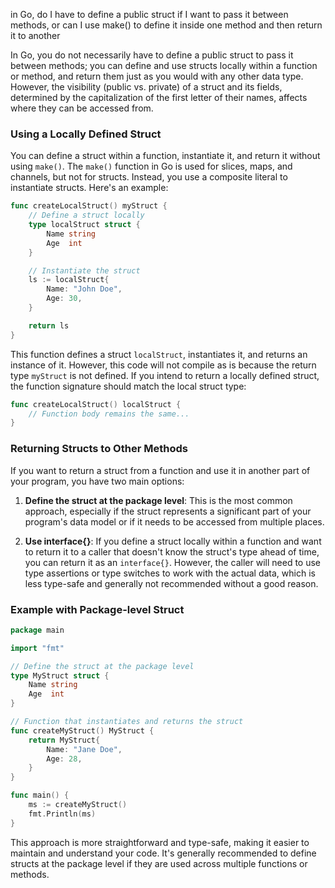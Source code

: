 in Go, do I have to define a public struct if I want to pass it between methods, or can I use make() to define it inside one method and then return it to another

In Go, you do not necessarily have to define a public struct to pass it between methods; you can define and use structs locally within a function or method, and return them just as you would with any other data type. However, the visibility (public vs. private) of a struct and its fields, determined by the capitalization of the first letter of their names, affects where they can be accessed from.

### Using a Locally Defined Struct

You can define a struct within a function, instantiate it, and return it without using `make()`. The `make()` function in Go is used for slices, maps, and channels, but not for structs. Instead, you use a composite literal to instantiate structs. Here's an example:

```go
func createLocalStruct() myStruct {
    // Define a struct locally
    type localStruct struct {
        Name string
        Age  int
    }

    // Instantiate the struct
    ls := localStruct{
        Name: "John Doe",
        Age: 30,
    }

    return ls
}
```

This function defines a struct `localStruct`, instantiates it, and returns an instance of it. However, this code will not compile as is because the return type `myStruct` is not defined. If you intend to return a locally defined struct, the function signature should match the local struct type:

```go
func createLocalStruct() localStruct {
    // Function body remains the same...
}
```

### Returning Structs to Other Methods

If you want to return a struct from a function and use it in another part of your program, you have two main options:

1. **Define the struct at the package level**: This is the most common approach, especially if the struct represents a significant part of your program's data model or if it needs to be accessed from multiple places.

2. **Use interface{}**: If you define a struct locally within a function and want to return it to a caller that doesn't know the struct's type ahead of time, you can return it as an `interface{}`. However, the caller will need to use type assertions or type switches to work with the actual data, which is less type-safe and generally not recommended without a good reason.

### Example with Package-level Struct

```go
package main

import "fmt"

// Define the struct at the package level
type MyStruct struct {
    Name string
    Age  int
}

// Function that instantiates and returns the struct
func createMyStruct() MyStruct {
    return MyStruct{
        Name: "Jane Doe",
        Age: 28,
    }
}

func main() {
    ms := createMyStruct()
    fmt.Println(ms)
}
```

This approach is more straightforward and type-safe, making it easier to maintain and understand your code. It's generally recommended to define structs at the package level if they are used across multiple functions or methods.